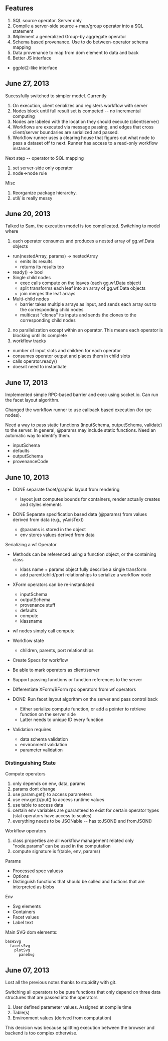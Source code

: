 Features
----------


1. SQL source operator.  Server only
1. Compile a server-side source + map/group operator into a SQL statement
1. IMplement a generalized Group-by aggregate operator
1. Schema based provenance.  Use to do between-operator schema mapping
1. Data provenance to map from dom element to data and back
1. Better JS interface
  * ggplot2-like interface


June 27, 2013
----------------

Sucessfully switched to simpler model.  Currently

1. On execution, client serializes and registers workflow with server
2. Nodes block until full result set is competed -- no incremental computing
3. Nodes are labeled with the location they should execute (client/server)
4. Workflows are executed via message passing, and edges that cross client/server
   boundaries are serialized and passed.
5. Workflow runner uses a clearing house that figures out what node to pass a dataset off to next.
   Runner has access to a read-only workflow instance.

Next step -- operator to SQL mapping

1. set server-side only operator
1. node->node rule

Misc

1. Reorganize package hierarchy.
1. util/ is really messy


June 20, 2013
------------------

Talked to Sam, the execution model is too complicated.  Switching to model where

1. each operator consumes and produces a nested array of gg.wf.Data objects
  * run(nestedArray, params) -> nestedArray
    * emits its results
    * returns its results too
  * ready() -> bool
  * Single child nodes
    * exec calls compute on the leaves (each gg.wf.Data object)
    * split transforms each leaf into an array of gg.wf.Data objects
    * join merges the leaf arrays
  * Multi-child nodes
    * barrier takes multiple arrays as input, and sends each array out to the corresponding child nodes
    * multicast "clones" its inputs and sends the clones to the corresponding child nodes
2. no parallelization except within an operator.
   This means each operator is blocking until its complete
3. workflow tracks
  * number of input slots and children for each operator
  * consumes operator output and places them in child slots
  * calls operator.ready()
  * doesnt need to instantiate


June 17, 2013
-------------------

Implemented simple RPC-based barrier and exec using socket.io.  Can run the facet layout algorithm.

Changed the workflow runner to use callback based execution (for rpc nodes).

Need a way to pass static functions (inputSchema, outputSchema, validate) to the server.  In general,
@params may include static functions.  Need an automatic way to identify them.

  * inputSchema
  * defaults
  * outputSchema
  * provenanceCode



June 10, 2013
-------------
* DONE separate facet/graphic layout from rendering
  * layout just computes bounds for containers, render actually creates and styles elements

* DONE Separate specification based data (@params) from values
  derived from data (e.g., yAxisText)
  * @params is stored in the object
  * env stores values derived from data

Serializing a wf Operator

* Methods can be referenced using a function object, or the containing class
  * klass name + params object fully describe a single transform
  * add parent/child/port relationships to serialize a workflow node
* XForm operators can be re-instantiated
  * inputSchema
  * outputSchema
  * provenance stuff
  * defaults
  * compute
  * klassname
* wf nodes simply call compute
* Workflow state
  * children, parents, port relationships

* Create Specs for workflow
* Be able to mark operators as client/server
* Support passing functions or function references to the server
* Differentiate XForm/BForm rpc operators from wf operators
* DONE: Run facet layout algorithm on the server and pass control back
  * Either serialize compute function, or add a pointer to
    retrieve function on the server side
  * Latter needs to unique ID every function


* Validation requires
  * data schema validation
  * environment validation
  * parameter validation


### Distinguishing State

Compute operators

1. only depends on env, data, params
2. params dont change
3. use param.get() to access parameters
4. use env.get()/put() to access runtime values
5. use table to access data
6. certain env variables are guaranteed to exist for certain operator types
   (stat operators have access to scales)
7. everything needs to be JSONable -- has toJSON() and fromJSON()

Workflow operators

1. class properties are all workflow management related
   only "node.params" can be used in the computation
2. compute signature is f(table, env, params)

Params

* Processed spec valuess
* Options
* Distinguish functions that should be called and fuctions that are interpreted as blobs

Env

* Svg elements
* Containers
* Facet values
* Label text

Main SVG dom elements:

    baseSvg
      facetsSvg
        plotSvg
          paneSvg





June 07, 2013
--------------

Lost all the previous notes thanks to stupidity with git.

Switching all operators to be pure functions that only depend on three data
structures that are passed into the operators

1. User defined parameter values.  Assigned at compile time
2. Table(s)
3. Environment values (derived from computation)

This decision was because splitting execution between the browser and backend
is too complex otherwise.



